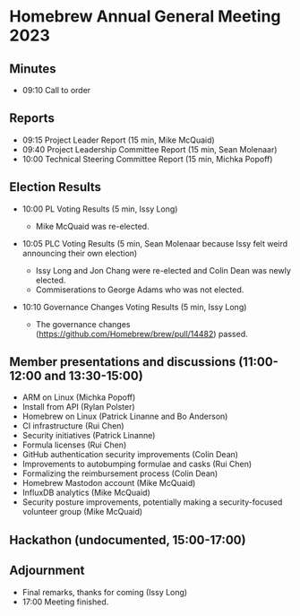 # Homebrew Annual General Meeting 2023

## Minutes

- 09:10 Call to order

## Reports

- 09:15 Project Leader Report (15 min, Mike McQuaid)
- 09:40 Project Leadership Committee Report (15 min, Sean Molenaar)
- 10:00 Technical Steering Committee Report (15 min, Michka Popoff)

## Election Results

- 10:00 PL Voting Results (5 min, Issy Long)
  - Mike McQuaid was re-elected.

- 10:05 PLC Voting Results (5 min, Sean Molenaar because Issy felt weird announcing their own election)
  - Issy Long and Jon Chang were re-elected and Colin Dean was newly elected.
  - Commiserations to George Adams who was not elected.

- 10:10 Governance Changes Voting Results (5 min, Issy Long)
  - The governance changes (<https://github.com/Homebrew/brew/pull/14482>) passed.

## Member presentations and discussions (11:00-12:00 and 13:30-15:00)

- ARM on Linux (Michka Popoff)
- Install from API (Rylan Polster)
- Homebrew on Linux (Patrick Linanne and Bo Anderson)
- CI infrastructure (Rui Chen)
- Security initiatives (Patrick Linanne)
- Formula licenses (Rui Chen)
- GitHub authentication security improvements (Colin Dean)
- Improvements to autobumping formulae and casks (Rui Chen)
- Formalizing the reimbursement process (Colin Dean)
- Homebrew Mastodon account (Mike McQuaid)
- InfluxDB analytics (Mike McQuaid)
- Security posture improvements, potentially making a security-focused volunteer group (Mike McQuaid)

## Hackathon (undocumented, 15:00-17:00)

## Adjournment

- Final remarks, thanks for coming (Issy Long)
- 17:00 Meeting finished.
